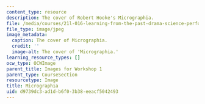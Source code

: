 ```yaml
---
content_type: resource
description: The cover of Robert Hooke's Micrographia.
file: /media/courses/21l-016-learning-from-the-past-drama-science-performance-spring-2009/d9739dc3ad1db6f03b38eeacf5042493_01.jpg
file_type: image/jpeg
image_metadata:
  caption: The cover of Micrographia.
  credit: ''
  image-alt: The cover of 'Micrographia.'
learning_resource_types: []
ocw_type: OCWImage
parent_title: Images for Workshop 1
parent_type: CourseSection
resourcetype: Image
title: Micrographia
uid: d9739dc3-ad1d-b6f0-3b38-eeacf5042493
---
```

